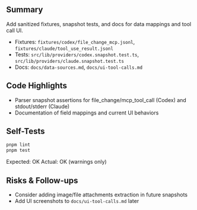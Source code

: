 ## Summary

Add sanitized fixtures, snapshot tests, and docs for data mappings and tool call UI.

- Fixtures: `fixtures/codex/file_change_mcp.jsonl`, `fixtures/claude/tool_use_result.jsonl`
- Tests: `src/lib/providers/codex.snapshot.test.ts`, `src/lib/providers/claude.snapshot.test.ts`
- Docs: `docs/data-sources.md`, `docs/ui-tool-calls.md`

## Code Highlights

- Parser snapshot assertions for file_change/mcp_tool_call (Codex) and stdout/stderr (Claude)
- Documentation of field mappings and current UI behaviors

## Self-Tests

```bash
pnpm lint
pnpm test
```

Expected: OK
Actual: OK (warnings only)

## Risks & Follow-ups

- Consider adding image/file attachments extraction in future snapshots
- Add UI screenshots to `docs/ui-tool-calls.md` later

